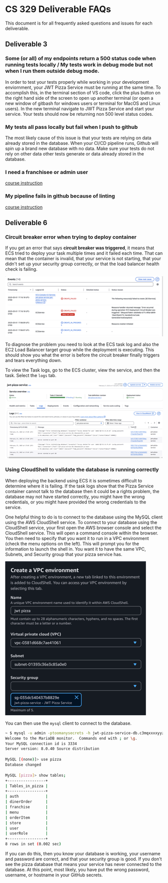 # CS 329 Deliverable FAQs

This document is for all frequently asked questions and issues for each deliverable.

## Deliverable 3

### Some (or all) of my endpoints return a 500 status code when running tests locally / My tests work in debug mode but not when I run them outside debug mode.

In order to test your tests properly while working in your development enviornment, your JWT Pizza Service must be running at the same time. To accomplish this, in the terminal section of VS code, click the plus button on the right hand side of the screen to open up another terminal (or open a new window of gitbash for windows users or terminal for MacOS and Linux users). In the new terminal navigate to JWT Pizza Service and start your service. Your tests should now be returning non 500 level status codes.

### My tests all pass locally but fail when I push to github

The most likely cause of this issue is that your tests are relying on data already stored in the database. When your CI/CD pipeline runs, Github will spin up a brand new database with no data. Make sure your tests do not rely on other data other tests generate or data already stored in the database.

### I need a franchisee or admin user

[course instruction](https://github.com/devops329/devops/blob/main/instruction/unitTestingJwtPizzaService/unitTestingJwtPizzaService.md#creating-an-admin-user)

### My pipeline fails in github because of linting

[course instruction](https://github.com/devops329/devops/blob/main/instruction/unitTestingJwtPizzaService/unitTestingJwtPizzaService.md#linting)

## Deliverable 6

### Circuit breaker error when trying to deploy container

If you get an error that says **circuit breaker was triggered**, it means that ECS tried to deploy your task multiple times and it failed each time. That can mean that the container is invalid, that your service is not starting, that your didn't set up your security group correctly, or that the load balancer health check is failing.

![alt text](circuitBreaker.png)

To diagnose the problem you need to look at the ECS task log and also the EC2 Load Balancer target group while the deployment is executing. This should show you what the error is before the circuit breaker finally triggers and tears everything down.

To view the Task logs, go to the ECS cluster, view the service, and then the task. Select the `logs` tab.

![alt text](taskErrors.png)

### Using CloudShell to validate the database is running correctly

When deploying the backend using ECS it is sometimes difficult to determine where it is failing. If the task logs show that the Pizza Service container cannot talk to the database then it could be a rights problem, the database may not have started correctly, you might have the wrong credentials, or you might have provided the wrong credentials to the service.

One helpful thing to do is to connect to the database using the MySQL client using the AWS CloudShell service. To connect to your database using the CloudShell service, your first open the AWS browser console and select the CloudShell service. This will open a command console within the browser. You then need to specify that you want it to run in a VPC environment (check the menu options on the left). This will prompt you for the information to launch the shell in. You want it to have the same VPC, Subnets, and Security group that your pizza service has.

![CloudShell VPC environment](cloudShellVpcEnv.png)

You can then use the `mysql` client to connect to the database.

```sh
~ $ mysql -u admin -ptoomanysecrets -h jwt-pizza-service-db.c3mqxxxxyyz.us-east-1.rds.amazonaws.com
Welcome to the MariaDB monitor.  Commands end with ; or \g.
Your MySQL connection id is 3334
Server version: 8.0.40 Source distribution

MySQL [(none)]> use pizza
Database changed

MySQL [pizza]> show tables;
+-----------------+
| Tables_in_pizza |
+-----------------+
| auth            |
| dinerOrder      |
| franchise       |
| menu            |
| orderItem       |
| store           |
| user            |
| userRole        |
+-----------------+
8 rows in set (0.002 sec)
```

If you can do this, then you know your database is working, your username and password are correct, and that your security group is good. If you don't see the pizza database that means your service has never connected to the database. At this point, most likely, you have put the wrong password, username, or hostname in your GitHub secrets.
